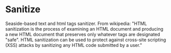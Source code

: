 Sanitize
========

Seaside-based text and html tags sanitizer. From wikipedia: "HTML sanitization is the process of examining an HTML document and producing a new HTML document that preserves only whatever tags are designated "safe". HTML sanitization can be used to protect against cross-site scripting (XSS) attacks by sanitizing any HTML code submitted by a user."
